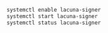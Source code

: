 ﻿```sh
systemctl enable lacuna-signer
systemctl start lacuna-signer
systemctl status lacuna-signer
```
